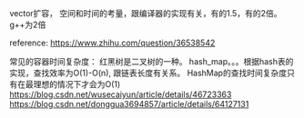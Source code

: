 vector扩容， 空间和时间的考量，跟编译器的实现有关，有的1.5，有的2倍。g++为2倍

reference: https://www.zhihu.com/question/36538542

常见的容器时间复杂度：
红黑树是二叉树的一种。 hash_map。。。根据hash表的实现，查找效率为O(1)-O(n), 跟链表长度有关系。
HashMap的查找时间复杂度只有在最理想的情况下才会为O(1)
https://blog.csdn.net/wusecaiyun/article/details/46723363
https://blog.csdn.net/donggua3694857/article/details/64127131


